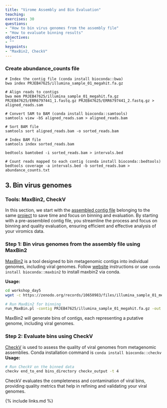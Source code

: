 ```yaml
---
title: "Virome Assembly and Bin Evaluation"
teaching: 
exercises: 30
questions:
- "How to bin virus genomes from the assembly file"
- "How to evaluate binning results"
objectives:
- ""
keypoints:
- "MaxBin2, CheckV"
---
```


### Create abundance_counts file
```
# Index the contig file (conda install bioconda::bwa)
bwa index PRJEB47625/illumina_sample_01_megahit.fa.gz

# Align reads to contigs
bwa mem PRJEB47625/illumina_sample_01_megahit.fa.gz PRJEB47625/ERR6797441_1.fastq.gz PRJEB47625/ERR6797441_2.fastq.gz > aligned_reads.sam

# Convert SAM to BAM (conda install bioconda::samtools)
samtools view -bS aligned_reads.sam > aligned_reads.bam

# Sort BAM file
samtools sort aligned_reads.bam -o sorted_reads.bam

# Index BAM file
samtools index sorted_reads.bam

bedtools bamtobed -i sorted_reads.bam > intervals.bed

# Count reads mapped to each contig (conda install bioconda::bedtools)
bedtools coverage -a intervals.bed -b sorted_reads.bam > abundance_counts.txt
```

## 3. Bin virus genomes
### Tools: MaxBin2, CheckV

In this section, we start with the [assembled contig file](https://zenodo.org/records/10650983) belonging to the same [project](https://www.biorxiv.org/content/10.1101/2023.11.24.568560v1) to save time and focus on binning and evaluation. By starting with a pre-assembled contig file, you streamline the process and focus on binning and quality evaluation, ensuring efficient and effective analysis of your viromics data.

### Step 1: Bin virus genomes from the assembly file using MaxBin2
[MaxBin2](https://kbase.us/applist/apps/kb_maxbin/run_maxbin2/release) is a tool designed to bin metagenomic contigs into individual genomes, including viral genomes. Follow [website](https://github.com/assemblerflow/flowcraft/blob/master/docs/user/components/maxbin2.rst) instructions or use `conda install bioconda::maxbin2` to install maxbin2 via conda.

**Usage:**

```bash
cd workshop_day5
wget -c https://zenodo.org/records/10650983/files/illumina_sample_01_megahit.fa.gz -O PRJEB47625/illumina_sample_01_megahit.fa.gz

# Run MaxBin2 for binning
run_MaxBin.pl -contig PRJEB47625/illumina_sample_01_megahit.fa.gz -out bins_directory
```

MaxBin2 will generate bins of contigs, each representing a putative genome, including viral genomes.

### Step 2: Evaluate bins using CheckV
[CheckV](https://bitbucket.org/berkeleylab/checkv/src/master/) is used to assess the quality of viral genomes from metagenomic assemblies. Conda installation command is `conda install bioconda::checkv`
**Usage:**

```bash
# Run CheckV on the binned data
checkv end_to_end bins_directory checkv_output -t 4
```

CheckV evaluates the completeness and contamination of viral bins, providing quality metrics that help in refining and validating your viral genomes.

{% include links.md %}
